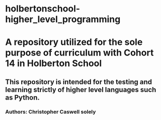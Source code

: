 # holbertonschool-higher_level_programming
# A repository utilized for the sole purpose of curriculum with Cohort 14 in Holberton School
## This repository is intended for the testing and learning strictly of higher level languages such as Python.
### Authors: Christopher Caswell solely
